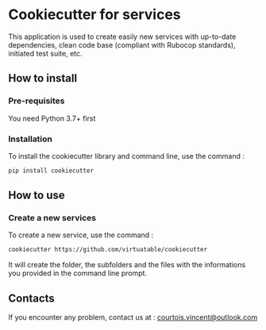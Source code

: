 # Cookiecutter for services

This application is used to create easily new services with up-to-date dependencies, clean code base (compliant with Rubocop standards), initiated test suite, etc.

## How to install

### Pre-requisites

You need Python 3.7+ first

### Installation

To install the cookiecutter library and command line, use the command :

```bash
pip install cookiecutter
```

## How to use

### Create a new services

To create a new service, use the command :

```bash
cookiecutter https://github.com/virtuatable/cookiecutter
```

It will create the folder, the subfolders and the files with the informations you provided in the command line prompt.

## Contacts

If you encounter any problem, contact us at : courtois.vincent@outlook.com